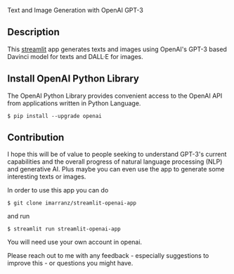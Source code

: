 
Text and Image Generation with OpenAI GPT-3

## Description

This [streamlit](https://streamlit.io/) app generates texts and images using OpenAI's GPT-3 based Davinci model for texts and DALL·E for images.

## Install OpenAI Python Library

The OpenAI Python Library provides convenient access to the OpenAI API from applications written in Python Language.

```
$ pip install --upgrade openai
```

## Contribution

I hope this will be of value to people seeking to understand GPT-3's current capabilities and the overall progress of natural language processing (NLP) and generative AI. Plus maybe you can even use the app to generate some interesting texts or images.

In order to use this app you can do

```
$ git clone imarranz/streamlit-openai-app
```

and run

```
$ streamlit run streamlit-openai-app
```

You will need use your own account in openai.


Please reach out to me with any feedback - especially suggestions to improve this - or questions you might have. 
